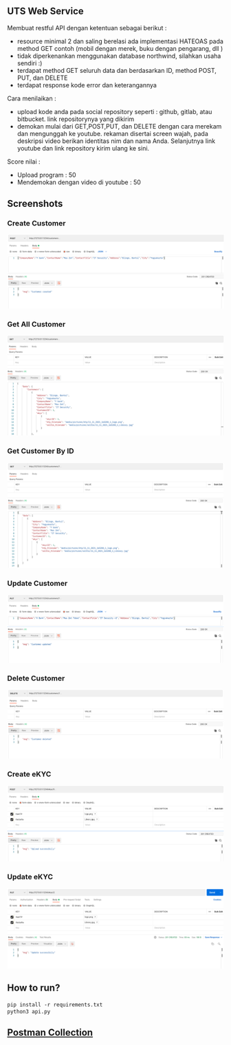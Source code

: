 ## UTS Web Service


Membuat restful API dengan ketentuan sebagai berikut :
- resource minimal 2 dan saling berelasi ada implementasi HATEOAS pada method GET
contoh (mobil dengan merek, buku dengan pengarang, dll )
- tidak diperkenankan menggunakan database northwind, silahkan usaha sendiri :)
- terdapat method GET seluruh data dan berdasarkan ID, method POST, PUT, dan DELETE
- terdapat response kode error dan keterangannya


Cara menilaikan :
- upload kode anda pada social repository seperti : github, gitlab, atau bitbucket. link repositorynya yang dikirim
- demokan mulai dari GET,POST,PUT, dan DELETE dengan cara merekam dan mengunggah ke youtube. rekaman disertai screen wajah, pada deskripsi video berikan identitas nim dan nama Anda. Selanjutnya link youtube dan link repository kirim ulang ke sini.

Score nilai :
- Upload program : 50
- Mendemokan dengan video di youtube : 50

## Screenshots 
### Create Customer
![](SS/create_customer.png)
### Get All Customer
![](SS/get_all_customers.png)
### Get Customer By ID
![](SS/get_customer.png)
### Update Customer
![](SS/update_customer.png)
### Delete Customer
![](SS/delete_customer.png)
### Create eKYC
![](SS/create_ekyc.png)
### Update eKYC
![](SS/update_ekyc.png)


## How to run?
```
pip install -r requirements.txt 
python3 api.py
```

## [Postman Collection](https://www.getpostman.com/collections/12306dbf87e6862c1e73)

